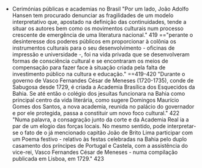 - Cerimónias públicas e academias no Brasil
"Por um lado, João Adolfo Hansen tem procurado denunciar as fragilidades de um modelo interpretativo que, apostado na definição das continuidades, tende a situar os autores bem como os movimentos culturais num processo crescente de emergência de uma literatura nacional." 419
=="perante o desinteresse dos poderes públicos em proporcionar à colônia os instrumentos culturais para o seu desenvolvimento - oficinas de impressão e universidade -, foi na vida privada que se desenvolveram formas de consciência cultural e se encontraram os meios de compensação para fazer face à situação criada pela falta de investimento público na cultura e educação." ==419-420
"Durante o governo de Vasco Fernandes César de Meneses (1720-1735), conde de Sabugosa desde 1729, é criada a Academia Brasílica dos Esquecidos da Bahia. Se até então o colégio dos jesuítas funcionara na Bahia como principal centro da vida literária, como sugere Domingos Maurício Gomes dos Santos, a nova academia, reunida no palácio do governador e por ele protegida, passa a constituir um novo foco cultural." 422
"Numa palavra, a consagração junto da corte e da Academia Real ia a par de um elogio das forças locais. No mesmo sentido, pode interpretar-se o fato de o já mencionado capitão João de Brito Lima participar com um Poema festivo - relativo às festas celebradas na Bahia pelo duplo casamento dos príncipes de Portugal e Castela, com a assistência do vice-rei, Vasco Fernandes César de Meneses - numa compilação publicada em Lisboa, em 1729." 423

